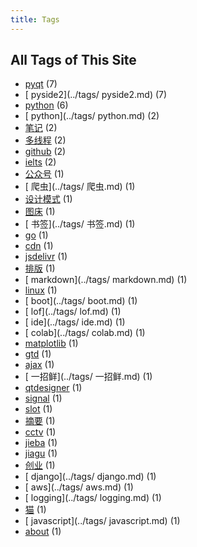```yaml
---
title: Tags
---
```

## All Tags of This Site
* [pyqt](../tags/pyqt.md) (7)
* [ pyside2](../tags/ pyside2.md) (7)
* [python](../tags/python.md) (6)
* [ python](../tags/ python.md) (2)
* [笔记](../tags/笔记.md) (2)
* [多线程](../tags/多线程.md) (2)
* [github](../tags/github.md) (2)
* [ielts](../tags/ielts.md) (2)
* [公众号](../tags/公众号.md) (1)
* [ 爬虫](../tags/ 爬虫.md) (1)
* [设计模式](../tags/设计模式.md) (1)
* [图床](../tags/图床.md) (1)
* [ 书签](../tags/ 书签.md) (1)
* [go](../tags/go.md) (1)
* [cdn](../tags/cdn.md) (1)
* [jsdelivr](../tags/jsdelivr.md) (1)
* [排版](../tags/排版.md) (1)
* [ markdown](../tags/ markdown.md) (1)
* [linux](../tags/linux.md) (1)
* [ boot](../tags/ boot.md) (1)
* [ lof](../tags/ lof.md) (1)
* [ ide](../tags/ ide.md) (1)
* [ colab](../tags/ colab.md) (1)
* [matplotlib](../tags/matplotlib.md) (1)
* [gtd](../tags/gtd.md) (1)
* [ajax](../tags/ajax.md) (1)
* [ 一招鲜](../tags/ 一招鲜.md) (1)
* [qtdesigner](../tags/qtdesigner.md) (1)
* [signal](../tags/signal.md) (1)
* [slot](../tags/slot.md) (1)
* [摘要](../tags/摘要.md) (1)
* [cctv](../tags/cctv.md) (1)
* [jieba](../tags/jieba.md) (1)
* [jiagu](../tags/jiagu.md) (1)
* [创业](../tags/创业.md) (1)
* [ django](../tags/ django.md) (1)
* [ aws](../tags/ aws.md) (1)
* [ logging](../tags/ logging.md) (1)
* [猫](../tags/猫.md) (1)
* [ javascript](../tags/ javascript.md) (1)
* [about](../tags/about.md) (1)